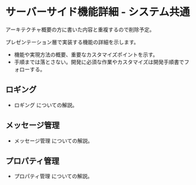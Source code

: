 # サーバーサイド機能詳細 - システム共通

アーキテクチャ概要の方に書いた内容と重複するので削除予定。

プレゼンテーション層で実装する機能の詳細を示します。

- 機能や実現方法の概要、重要なカスタマイズポイントを示す。
- 手順までは落とさない。開発に必須な作業やカスタマイズは開発手順書でフォローする。

## ロギング

- ロギング についての解説。

## メッセージ管理

- メッセージ管理 についての解説。

## プロパティ管理

- プロパティ管理 についての解説。
